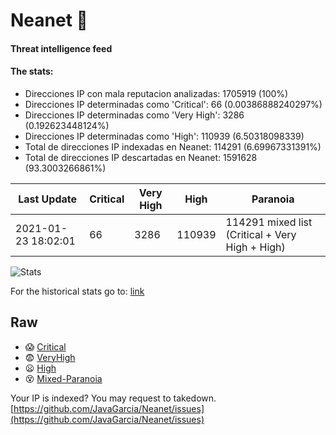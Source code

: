 # Neanet :hocho:
#### Threat intelligence feed
#### The stats:

- Direcciones IP con mala reputacion analizadas: 1705919 (100%)
- Direcciones IP determinadas como 'Critical':  66 (0.00386888240297%)
- Direcciones IP determinadas como 'Very High':  3286 (0.192623448124%)
- Direcciones IP determinadas como 'High':  110939 (6.50318098339)
- Total de direcciones IP indexadas en Neanet:  114291 (6.69967331391%)
- Total de direcciones IP descartadas en Neanet:  1591628 (93.3003266861%)

| Last Update | Critical | Very High | High | Paranoia |
| --- | --- | --- | --- | --- |
| 2021-01-23 18:02:01 | 66 | 3286 | 110939 | 114291 mixed list (Critical + Very High + High)|

![Stats](https://docs.google.com/spreadsheets/d/e/2PACX-1vSnaNMIXVabIpDJjufMlzH7poXnshF3mgd8Is1g9ytUEzVsP5my4Trn8f-xkoLLQ38xpL3HtmUexLo6/pubchart?oid=501124687&format=image)

For the historical stats go to: [link](/stats.csv)
## Raw
- :scream: [Critical](https://raw.githubusercontent.com/JavaGarcia/Neanet/master/blacklists/neanet_critical.txt)
- :fearful: [VeryHigh](https://raw.githubusercontent.com/JavaGarcia/Neanet/master/blacklists/neanet_veryHigh.txtt)
- :frowning: [High](https://raw.githubusercontent.com/JavaGarcia/Neanet/master/blacklists/neanet_high.txt)
- :dizzy_face: [Mixed-Paranoia](https://raw.githubusercontent.com/JavaGarcia/Neanet/master/blacklists/neanet_all.txt)


Your IP is indexed? You may request to takedown. [https://github.com/JavaGarcia/Neanet/issues](https://github.com/JavaGarcia/Neanet/issues)































































































































































































































































































































































































































































































































































































































































































































































































































































































































































































































































































































































































































































































































































































































































































































































































































































































































































































































































































































































































































































































































































































































































































































































































































































































































































































































































































































































































































































































































































































































































































































































































































































































































































































































































































































































































































































































































































































































































